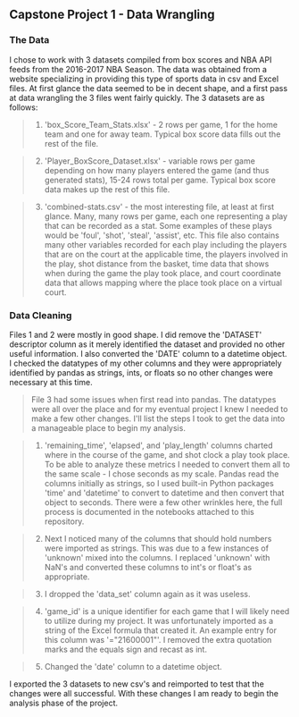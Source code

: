 ## Capstone Project 1 - Data Wrangling

### The Data

I chose to work with 3 datasets compiled from box scores and NBA API feeds from the 2016-2017 NBA Season. The data was obtained from a website specializing in providing this type of sports data in csv and Excel files. At first glance the data seemed to be in decent shape, and a first pass at data wrangling the 3 files went fairly quickly. The 3 datasets are as follows:
        
> 1. 'box_Score_Team_Stats.xlsx' - 2 rows per game, 1 for the home team and one for away team. Typical box score data fills out the rest of the file.
        
> 2. 'Player_BoxScore_Dataset.xlsx' - variable rows per game depending on how many players entered the game (and thus generated stats), 15-24 rows total per game. Typical box score data makes up the rest of this file.
        
> 3. 'combined-stats.csv' - the most interesting file, at least at first glance. Many, many rows per game, each one representing a play that can be recorded as a stat. Some examples of these plays would be 'foul', 'shot', 'steal', 'assist', etc. This file also contains many other variables recorded for each play including the players that are on the court at the applicable time, the players involved in the play, shot distance from the basket, time data that shows when during the game the play took place, and court coordinate data that allows mapping where the place took place on a virtual court. 
        
### Data Cleaning

Files 1 and 2 were mostly in good shape. I did remove the 'DATASET' descriptor column as it merely identified the dataset and provided no other useful information. I also converted the 'DATE' column to a datetime object. I checked the datatypes of my other columns and they were appropriately identified by pandas as strings, ints, or floats so no other changes were necessary at this time.

> File 3 had some issues when first read into pandas. The datatypes were all over the place and for my eventual project I knew I needed to make a few other changes. I'll list the steps I took to get the data into a manageable place to begin my analysis.

> 1. 'remaining_time', 'elapsed', and 'play_length' columns charted where in the course of the game, and shot clock a play took place. To be able to analyze these metrics I needed to convert them all to the same scale - I chose seconds as my scale. Pandas read the columns initially as strings, so I used built-in Python packages 'time' and 'datetime' to convert to datetime and then convert that object to seconds. There were a few other wrinkles here, the full process is documented in the notebooks attached to this repository.

> 2. Next I noticed many of the columns that should hold numbers were imported as strings. This was due to a few instances of 'unknown' mixed into the columns. I replaced 'unknown' with NaN's and converted these columns to int's or float's as appropriate. 

> 3. I dropped the 'data_set' column again as it was useless.

> 4. 'game_id' is a unique identifier for each game that I will likely need to utilize during my project. It was unfortunately imported as a string of the Excel formula that created it. An example entry for this column was '="21600001"'. I removed the extra quotation marks and the equals sign and recast as int.

> 5. Changed the 'date' column to a datetime object.

I exported the 3 datasets to new csv's and reimported to test that the changes were all successful. With these changes I am ready to begin the analysis phase of the project.
